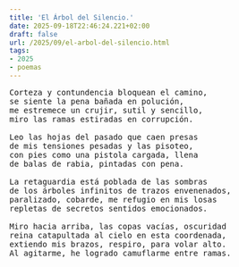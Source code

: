 ```yaml
---
title: 'El Árbol del Silencio.'
date: 2025-09-18T22:46:24.221+02:00
draft: false
url: /2025/09/el-arbol-del-silencio.html
tags:
- 2025
- poemas
---
```


<pre>
Corteza y contundencia bloquean el camino,
se siente la pena bañada en polución,
me estremece un crujir, sutil y sencillo,
miro las ramas estiradas en corrupción.

Leo las hojas del pasado que caen presas
de mis tensiones pesadas y las pisoteo,
con pies como una pistola cargada, llena
de balas de rabia, pintadas con pena.

La retaguardia está poblada de las sombras
de los árboles infinitos de trazos envenenados,
paralizado, cobarde, me refugio en mis losas
repletas de secretos sentidos emocionados.

Miro hacia arriba, las copas vacías, oscuridad
reina catapultada al cielo en esta coordenada,
extiendo mis brazos, respiro, para volar alto.
Al agitarme, he logrado camuflarme entre ramas.
</pre>